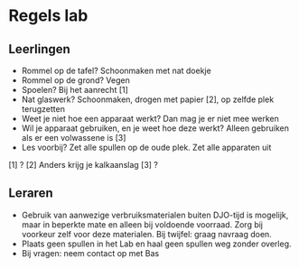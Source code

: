 # Regels lab

## Leerlingen

 * Rommel op de tafel? Schoonmaken met nat doekje
 * Rommel op de grond? Vegen
 * Spoelen? Bij het aanrecht [1]
 * Nat glaswerk? Schoonmaken, drogen met papier [2], op zelfde plek terugzetten
 * Weet je niet hoe een apparaat werkt? Dan mag je er niet mee werken
 * Wil je apparaat gebruiken, en je weet hoe deze werkt? Alleen gebruiken als er een volwassene is [3]
 * Les voorbij? Zet alle spullen op de oude plek. Zet alle apparaten uit

[1] ?
[2] Anders krijg je kalkaanslag
[3] ?

## Leraren

 * Gebruik van aanwezige verbruiksmaterialen buiten DJO-tijd is mogelijk, maar
in beperkte mate en alleen bij voldoende voorraad. Zorg bij voorkeur zelf voor
deze materialen. Bij twijfel: graag navraag doen.
 * Plaats geen spullen in het Lab en haal geen spullen weg zonder overleg.
 * Bij vragen: neem contact op met Bas
